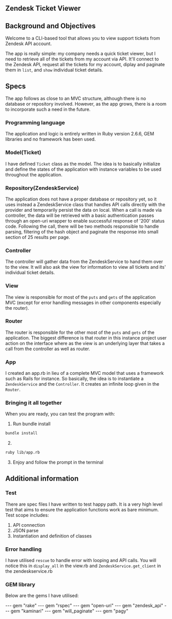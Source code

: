 ## Zendesk Ticket Viewer


## Background and Objectives

Welcome to a CLI-based tool that allows you to view support tickets from Zendesk API account.

The app is really simple: my company needs a quick ticket viewer, but I need to retrieve all of the tickets from my account via API. It'll connect to the Zendesk API, request all the tickets for my account, diplay and paginate them in `list`, and `show` individual ticket details.


## Specs

The app follows as close to an MVC structure, although there is no database or repository involved. However, as the app grows, there is a room to incorporate such a need in the future.


### Programming language

The application and logic is entirely written in Ruby version 2.6.6, GEM libraries and no framework has been used.


### Model(Ticket)

I have defined `Ticket` class as the model. The idea is to basically initialize and define the states of the application with instance variables to be used throughout the application.


### Repository(ZendeskService)

The application does not have a proper database or repository yet, so it uses instead a ZendeskService class that handles API calls directly with the provider and temporarily persist the data on local. When a call is made via controller, the data will be retrieved with a basic authentication passes through an open-uri wrapper to enable successful response of '200' status code. Following the call, there will be two methods responsible to handle parsing, filtering of the hash object and paginate the response into small section of 25 results per page. 


### Controller

The controller will gather data from the ZendeskService to hand them over to the view. It will also ask the view for information to view all tickets and its' individual ticket details.


### View

The view is responsible for most of the `puts` and `gets` of the application MVC (except for error handling messages in other components especially the router).


### Router

The router is responsible for the other most of the `puts` and `gets` of the application. The biggest difference is that router in this instance project user action on the interface where as the view is an underlying layer that takes a call from the controller as well as router.


### App

I created an app.rb in lieu of a complete MVC model that uses a framework such as Rails for instance. So basically, the idea is to instantiate a `ZendeskService` and the `Controller`. It creates an infinite loop given in the `Router`. 


### Bringing it all together

When you are ready, you can test the program with:

1) Run bundle install

```bash
bundle install
```

2) 
```bash
ruby lib/app.rb
```

3) Enjoy and follow the prompt in the terminal


## Additional information


### Test

There are spec files I have written to test happy path. It is a very high level test that aims to ensure the application functions work as bare minimum. Test scope includes:

1) API connection
2) JSON parse
3) Instantiation and definition of classes


### Error handling

I have utilised `rescue` to handle error with looping and API calls. You will notice this in `display_all` in the view.rb and `ZendeskService.get_client` in the zendeskservice.rb


### GEM library

Below are the gems I have utilised:

--- gem "rake"
--- gem "rspec"
--- gem "open-uri"
--- gem "zendesk_api"
--- gem "kaminari"
--- gem "will_paginate"
--- gem "pagy"


